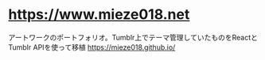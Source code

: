 # https://www.mieze018.net
アートワークのポートフォリオ。Tumblr上でテーマ管理していたものをReactとTumblr APIを使って移植
https://mieze018.github.io/
